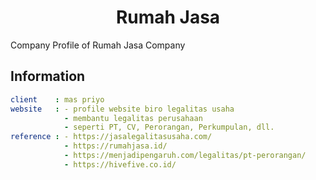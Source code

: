 <h1 align="center"><b>Rumah Jasa</b></h1>
Company Profile of Rumah Jasa Company

## Information
```yaml
client    : mas priyo
website   : - profile website biro legalitas usaha
            - membantu legalitas perusahaan
            - seperti PT, CV, Perorangan, Perkumpulan, dll.
reference : - https://jasalegalitasusaha.com/
            - https://rumahjasa.id/
            - https://menjadipengaruh.com/legalitas/pt-perorangan/
            - https://hivefive.co.id/ 
```
